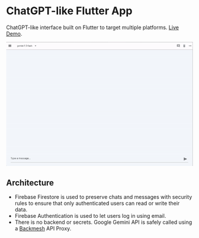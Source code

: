 # ChatGPT-like Flutter App

ChatGPT-like interface built on Flutter to target multiple platforms. [Live Demo](https://flutter-chatgpt.pages.dev).

![](./demo.gif)


## Architecture

- Firebase Firestore is used to preserve chats and messages with security rules to ensure that only authenticated users can read or write their data.
- Firebase Authentication is used to let users log in using email.
- There is no backend or secrets. Google Gemini API is safely called using a [Backmesh](https://backmesh.com) API Proxy.
